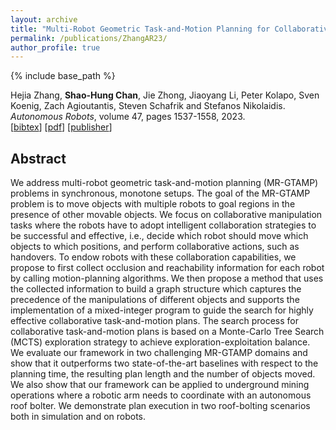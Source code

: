 ```yaml
---
layout: archive
title: "Multi-Robot Geometric Task-and-Motion Planning for Collaborative Manipulation Tasks"
permalink: /publications/ZhangAR23/
author_profile: true
---
```


{% include base_path %}

Hejia Zhang, **Shao-Hung Chan**, Jie Zhong,  Jiaoyang Li, Peter Kolapo, Sven Koenig, Zach Agioutantis, Steven Schafrik and Stefanos Nikolaidis.  
<i>Autonomous Robots</i>, volume 47, pages 1537-1558, 2023.  
[<a href="javascript:void(0)" onclick="(function(target, id) { if ($('#' + id).css('display') == 'block') { $('#' + id).hide('fast'); $(target).text('bibtex') } else { $('#' + id).show('fast'); $(target).text('bibtex▲') } })(this, 'bibtex-ZhangAR23');">bibtex</a>]
[[pdf](https://shchan13.github.io/files/ZhangAR23.pdf)]
[[publisher](https://doi.org/10.1007/s10514-023-10148-y)]
<div id="bibtex-ZhangAR23" style="display:none">
<pre>@article{ZhangAR23,
  author    = {Hejia Zhang and Shao-Hung Chan and Jie Zhong and Jiaoyang Li and Peter Kolapo and Sven Koenig and Zach Agioutantis and Steven Schafrik and Stefanos Nikolaidis.},
  title     = {Multi-robot geometric task-and-motion planning for collaborative manipulation tasks},
  journal   = {Autonomous Robots},
  year      = {2023},
  volume    = {47},
  pages     = {1537--1558},
  doi       = {10.1007/s10514-023-10148-y},
}
</pre></div>

## Abstract
We address multi-robot geometric task-and-motion planning (MR-GTAMP) problems in synchronous, monotone setups. The goal of the MR-GTAMP problem is to move objects with multiple robots to goal regions in the presence of other movable objects. We focus on collaborative manipulation tasks where the robots have to adopt intelligent collaboration strategies to be successful and effective, i.e., decide which robot should move which objects to which positions, and perform collaborative actions, such as handovers. To endow robots with these collaboration capabilities, we propose to first collect occlusion and reachability information for each robot by calling motion-planning algorithms. We then propose a method that uses the collected information to build a graph structure which captures the precedence of the manipulations of different objects and supports the implementation of a mixed-integer program to guide the search for highly effective collaborative task-and-motion plans. The search process for collaborative task-and-motion plans is based on a Monte-Carlo Tree Search (MCTS) exploration strategy to achieve exploration-exploitation balance. We evaluate our framework in two challenging MR-GTAMP domains and show that it outperforms two state-of-the-art baselines with respect to the planning time, the resulting plan length and the number of objects moved. We also show that our framework can be applied to underground mining operations where a robotic arm needs to coordinate with an autonomous roof bolter. We demonstrate plan execution in two roof-bolting scenarios both in simulation and on robots. 